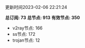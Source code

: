更新时间2023-02-06 22:21:24

**总订阅: 73**
**总节点: 913**
**有效节点: 350**
- v2ray节点: 166
- ss节点: 172
- trojan节点: 12

